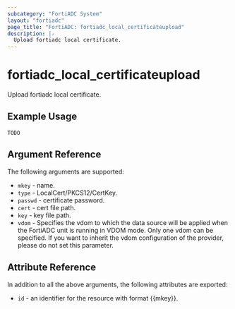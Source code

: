 ```yaml
---
subcategory: "FortiADC System"
layout: "fortiadc"
page_title: "FortiADC: fortiadc_local_certificateupload"
description: |-
  Upload fortiadc local certificate.
---
```


# fortiadc_local_certificateupload
Upload fortiadc local certificate.

## Example Usage
```hcl
TODO
```

## Argument Reference

The following arguments are supported:

* `mkey` - name.
* `type` - LocalCert/PKCS12/CertKey.
* `passwd` - certificate password.
* `cert` - cert file path.
* `key` - key file path.
* `vdom` - Specifies the vdom to which the data source will be applied when the FortiADC unit is running in VDOM mode. Only one vdom can be specified. If you want to inherit the vdom configuration of the provider, please do not set this parameter.

## Attribute Reference

In addition to all the above arguments, the following attributes are exported:
* `id` - an identifier for the resource with format {{mkey}}.

